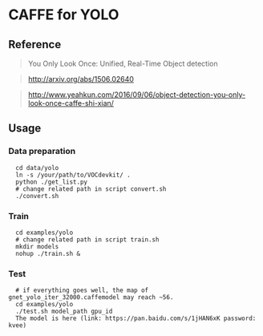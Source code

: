 # CAFFE for YOLO

## Reference

> You Only Look Once: Unified, Real-Time Object detection

> http://arxiv.org/abs/1506.02640

> http://www.yeahkun.com/2016/09/06/object-detection-you-only-look-once-caffe-shi-xian/

## Usage

### Data preparation
```Shell
  cd data/yolo
  ln -s /your/path/to/VOCdevkit/ .
  python ./get_list.py
  # change related path in script convert.sh
  ./convert.sh 
```

### Train
```Shell
  cd examples/yolo
  # change related path in script train.sh
  mkdir models
  nohup ./train.sh &
```

### Test
```Shell
  # if everything goes well, the map of gnet_yolo_iter_32000.caffemodel may reach ~56.
  cd examples/yolo
  ./test.sh model_path gpu_id
  The model is here (link: https://pan.baidu.com/s/1jHAN6xK password: kvee)
```
